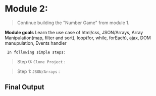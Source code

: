 Module 2:  
==========================
>Continue building the "Number Game" from module 1.  

**Module goals**
Learn the use case of html/css, JSON/Arrays,  Array Manipulation(map, filter and sort), loop(for, while, forEach), ajax,  DOM manupulation, Events handler

``` In following simple steps:```

> Step 0: `Clone Project`  : 

> Step 1: `JSON/Arrays`    : 

## Final Output
